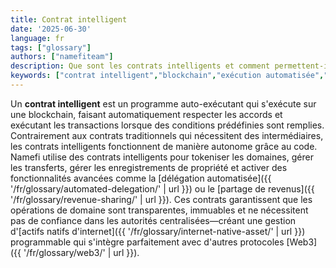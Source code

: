 ```yaml
---
title: Contrat intelligent
date: '2025-06-30'
language: fr
tags: ["glossary"]
authors: ["namefiteam"]
description: Que sont les contrats intelligents et comment permettent-ils la tokenisation de domaine ?
keywords: ["contrat intelligent","blockchain","exécution automatisée","logique programmable","décentralisé"]
---
```



Un **contrat intelligent** est un programme auto-exécutant qui s'exécute sur une blockchain, faisant automatiquement respecter les accords et exécutant les transactions lorsque des conditions prédéfinies sont remplies. Contrairement aux contrats traditionnels qui nécessitent des intermédiaires, les contrats intelligents fonctionnent de manière autonome grâce au code. Namefi utilise des contrats intelligents pour tokeniser les domaines, gérer les transferts, gérer les enregistrements de propriété et activer des fonctionnalités avancées comme la [délégation automatisée]({{ '/fr/glossary/automated-delegation/' | url }}) ou le [partage de revenus]({{ '/fr/glossary/revenue-sharing/' | url }}). Ces contrats garantissent que les opérations de domaine sont transparentes, immuables et ne nécessitent pas de confiance dans les autorités centralisées—créant une gestion d'[actifs natifs d'internet]({{ '/fr/glossary/internet-native-asset/' | url }}) programmable qui s'intègre parfaitement avec d'autres protocoles [Web3]({{ '/fr/glossary/web3/' | url }}).